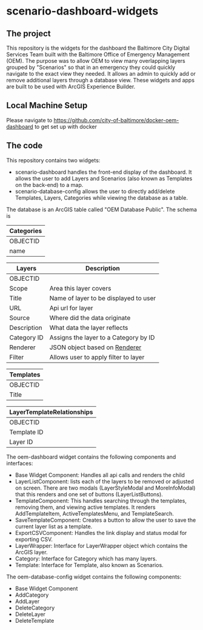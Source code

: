
# scenario-dashboard-widgets
## The project
This repository is the widgets for the dashboard the Baltimore City Digital Services Team built with the Baltimore Office of Emergency Management (OEM). The purpose was to allow OEM to view many overlapping layers grouped by "Scenarios" so that in an emergency they could quickly navigate to the exact view they needed. It allows an admin to quickly add or remove additional layers through a database view. These widgets and apps are built to be used with ArcGIS Experience Builder.

## Local Machine Setup
Please navigate to https://github.com/city-of-baltimore/docker-oem-dashboard to get set up with docker

## The code
This repository contains two widgets:
- scenario-dashboard handles the front-end display of the dashboard. It allows the user to add Layers and Scenarios (also known as Templates on the back-end) to a map.
- scenario-database-config allows the user to directly add/delete Templates, Layers, Categories while viewing the database as a table.

The database is an ArcGIS table called "OEM Database Public". The schema is

|Categories|
|----------|
|OBJECTID  |
|name      |

| Layers       | Description |
| ----------- | ------------ |
| OBJECTID    |              |
| Scope       | Area this layer covers
| Title       | Name of layer to be displayed to user 
| URL         | Api url for layer
| Source      | Where did the data originate
| Description | What data the layer reflects
| Category ID | Assigns the layer to a Category by ID
| Renderer    | JSON object based on [Renderer](https://developers.arcgis.com/javascript/latest/api-reference/esri-renderers-Renderer.html)
| Filter      | Allows user to apply filter to layer

| Templates |
| --------- |
| OBJECTID  |
| Title     |

| LayerTemplateRelationships |
| -------------------------- |
| OBJECTID                   |
| Template ID                |
| Layer ID                   | 



The oem-dashboard widget contains the following components and interfaces: 
- Base Widget Component: Handles all api calls and renders the child
- LayerListComponent: lists each of the layers to be removed or adjusted on screen. There are two modals (LayerStyleModal and MoreInfoModal) that this renders and one set of buttons (LayerListButtons).
- TemplateComponent: This handles searching through the templates, removing them, and viewing active templates. It renders AddTemplateItem, ActiveTemplatesMenu, and TemplateSearch.
- SaveTemplateComponent: Creates a button to allow the user to save the current layer list as a template.
- ExportCSVComponent: Handles the link display and status modal for exporting CSV.
- LayerWrapper: Interface for LayerWrapper object which contains the ArcGIS layer.
- Category: Interface for Category which has many layers.
- Template: Interface for Template, also known as Scenarios.

The oem-database-config widget contains the following components:
- Base Widget Component
- AddCategory
- AddLayer
- DeleteCategory
- DeleteLayer
- DeleteTemplate

